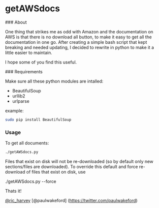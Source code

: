 # getAWSdocs

### About

One thing that strikes me as odd with Amazon and the documentation on AWS is that there is no download all button, to make it easy to get all the documentation in one go. After creating a simple bash script that kept breaking and needed updating, I decided to rewrite in python to make it a little easier to maintain.  

I hope some of you find this useful.

### Requirements

Make sure all these python modules are intalled:

+ BeautifulSoup
+ urllib2
+ urlparse

example:

```bash
sudo pip install BeautifulSoup
```

### Usage

To get all documents:

```bash
./getAWSdocs.py
```

Files that exist on disk will not be re-downloaded (so by default only new sections/files are downloaded). To override this default and force re-download of files that exist on disk, use

./getAWSdocs.py --force

Thats it!

[@ric_harvey](https://twitter.com/ric_harvey)
[@paulwakeford] (https://twitter.com/paulwakeford)
